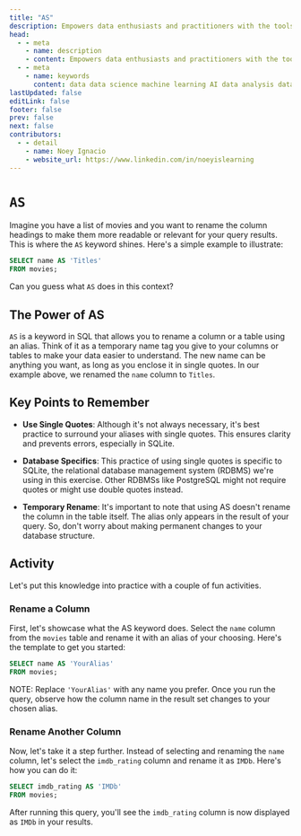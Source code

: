 ```yaml
---
title: "AS"
description: Empowers data enthusiasts and practitioners with the tools and knowledge to unlock the potential of data.
head:
  - - meta
    - name: description
    - content: Empowers data enthusiasts and practitioners with the tools and knowledge to unlock the potential of data.
  - - meta
    - name: keywords
      content: data data science machine learning AI data analysis data-driven data enthusiasts data practitioners
lastUpdated: false
editLink: false
footer: false
prev: false
next: false
contributors:
  - - detail
    - name: Noey Ignacio
    - website_url: https://www.linkedin.com/in/noeyislearning
---
```


# `AS`

Imagine you have a list of movies and you want to rename the column headings to make them more readable or relevant for your query results. This is where the `AS` keyword shines. Here's a simple example to illustrate:

```sql :line-numbers
SELECT name AS 'Titles'
FROM movies;
```

Can you guess what `AS` does in this context?

## The Power of AS

`AS` is a keyword in SQL that allows you to rename a column or a table using an alias. Think of it as a temporary name tag you give to your columns or tables to make your data easier to understand. The new name can be anything you want, as long as you enclose it in single quotes. In our example above, we renamed the `name` column to `Titles`.

## Key Points to Remember

- **Use Single Quotes**: Although it's not always necessary, it's best practice to surround your aliases with single quotes. This ensures clarity and prevents errors, especially in SQLite.

- **Database Specifics**: This practice of using single quotes is specific to SQLite, the relational database management system (RDBMS) we're using in this exercise. Other RDBMSs like PostgreSQL might not require quotes or might use double quotes instead.

- **Temporary Rename**: It's important to note that using AS doesn't rename the column in the table itself. The alias only appears in the result of your query. So, don't worry about making permanent changes to your database structure.

## Activity

Let's put this knowledge into practice with a couple of fun activities.

### Rename a Column

First, let's showcase what the AS keyword does. Select the `name` column from the `movies` table and rename it with an alias of your choosing. Here's the template to get you started:

```sql :line-numbers
SELECT name AS 'YourAlias'
FROM movies;
```

NOTE: Replace `'YourAlias'` with any name you prefer. Once you run the query, observe how the column name in the result set changes to your chosen alias.

<!--@include: ../_includes/tables/query-results-from-as.md-->

### Rename Another Column

Now, let's take it a step further. Instead of selecting and renaming the `name` column, let's select the `imdb_rating` column and rename it as `IMDb`. Here's how you can do it:

```sql :line-numbers
SELECT imdb_rating AS 'IMDb'
FROM movies;
```

After running this query, you'll see the `imdb_rating` column is now displayed as `IMDb` in your results.

<!--@include: ../_includes/tables/query-results-from-as-2.md-->
